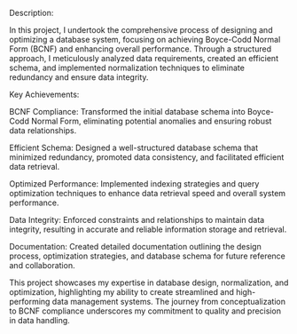 Description:

In this project, I undertook the comprehensive process of designing and optimizing a database system, focusing on achieving Boyce-Codd Normal Form (BCNF) and enhancing overall performance. Through a structured approach, I meticulously analyzed data requirements, created an efficient schema, and implemented normalization techniques to eliminate redundancy and ensure data integrity.

Key Achievements:

BCNF Compliance: Transformed the initial database schema into Boyce-Codd Normal Form, eliminating potential anomalies and ensuring robust data relationships.

Efficient Schema: Designed a well-structured database schema that minimized redundancy, promoted data consistency, and facilitated efficient data retrieval.

Optimized Performance: Implemented indexing strategies and query optimization techniques to enhance data retrieval speed and overall system performance.

Data Integrity: Enforced constraints and relationships to maintain data integrity, resulting in accurate and reliable information storage and retrieval.

Documentation: Created detailed documentation outlining the design process, optimization strategies, and database schema for future reference and collaboration.

This project showcases my expertise in database design, normalization, and optimization, highlighting my ability to create streamlined and high-performing data management systems. The journey from conceptualization to BCNF compliance underscores my commitment to quality and precision in data handling.
